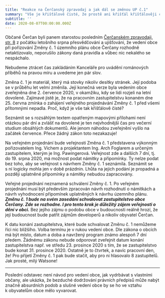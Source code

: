 ```yaml
---
title: "Reakce na Čerčanský zpravodaj a jak dál se změnou UP č.1"
summary: "Vše je křišťálově čisté, že prostě ani křišťál křišťálověji čistší být nemůže a další postup při projednávání Změny č. 1"
subtitle: ''
date: 2020-08-07T00:00:00.000Z
---
```


Občané Čerčan byli panem starostou posledním [Čerčanském zpravodaji, str. 8](https://www.cercany.cz/assets/File.ashx?id_org=1966&id_dokumenty=54767) z počátku letošního srpna přesvědčováni a ujišťováni, že vedení obce při pořizování Změny č. 1 územního plánu obce Čerčany rozhodně netaktizovalo, neporušilo zákony daná pravidla a vůbec nic nekalého se nespáchalo.

Nebudeme ztrácet čas zakládáním Kanceláře pro uvádění románových příběhů na pravou míru a uvedeme jen pár slov.

Změna č. 1 je materiál, který má stovky nikoliv desítky stránek. Její podoba se v průběhu let velmi změnila. Její konečná verze byla vedením obce zveřejněna dne 2. července 2020, v okamžiku, kdy se lidi rozjeli na letní dovolené. Zajímavé jistě je, že na pracovním zastupitelstvu konaném dne 25. června zmínka o zahájení veřejného projednávání Změny č. 1 před všemi přítomnými nepadla. Proč, když je vše tak křišťálově čisté?

Seznámit se s rozsáhlým textem opatřeným mapovými přílohami není otázkou pár dní a zvlášť na dovolené je ten nejvhodnější čas pro večerní studium obsáhlých dokumentů. Ale jenom náhodou zveřejnění vyšlo na začátek července. Přece žádný zákon toto nezakazuje!

Na veřejném projednání bude veřejnosti Změna č. 1 představena výkonným pořizovatelem Ing. Vichem a projektantem Ing. Arch Foglarem a určeným zastupitelem, kterým je Ing. Pawingerová. Veřejnost zde a dalších 7 dní, tj. do 19. srpna 2020, má možnost podat námitky a připomínky. Ty nelze podat bez toho, aby se veřejnost s návrhem Změny č. 1 seznámila. Seznámit se s ní logicky mohla jen v době prázdnin. Lhůta na jejich podání je propadná a později uplatněné připomínky a námitky nebudou zapracovány.

Veřejné projednání neznamená schválení Změny č. 1. Po veřejném projednání musí být především zpracován návrh rozhodnutí o námitkách a návrh vyhodnocení připomínek uplatněných k návrhu územního plánu. ___Změnu č. 1 bude na svém zasedání schvalovat zastupitelstvo obce Čerčany. Zde se rozhodne. I pro tento krok je důležitý zájem veřejnosti o dění v obci.___ Bez jejího zájmu o podobu obce v budoucnosti reálně hrozí, že její budoucnost bude patřit zájmům developerů a nikoliv obyvatel Čerčan.

K datu konání zastupitelstva, které bude schvalovat Změnu č. 1 nemůžeme říci nic bližšího. Volba termínu je v rukou vedení obce. Dle zákona o obcích má být místo, datum a doba a navržený program známo alespoň 7 dní předem. Žádnému zákonu nebude odporovat zveřejnit datum konání zastupitelstva např. ve středu 23. prosince 2020 s tím, že se zastupitelstvo bude konat 31. prosince 2020. Ostatně je to čtvrtek, a navíc pracovní den, že! Pro přijetí Změny č. 1 pak bude stačit, aby pro ni hlasovalo 8 zastupitelů. Jak prosté, milý Watsone!

---

Poslední odstavec není návod pro vedení obce, jak vydrbávat s vlastními občany, ale ukázka, že bezduché dodržování právních předpisů může nabýt značně absurdních podob a slušné vedení obce by se ho ve vztahu k obyvatelům obce mělo vyvarovat.

